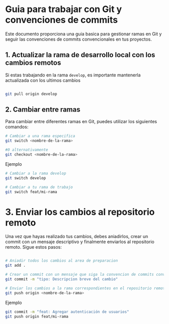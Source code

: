 # Guia para trabajar con Git y convenciones de commits

Este documento proporciona una guia basica para gestionar ramas en Git y seguir las convenciones de commits convencionales en tus proyectos.

## 1. Actualizar la rama de desarrollo local con los cambios remotos

Si estas trabajando en la rama `develop`, es importante mantenerla actualizada con los ultimos cambios

```bash

git pull origin develop

```

## 2. Cambiar entre ramas

Para cambiar entre diferentes ramas en Git, puedes utilizar los siguientes comandos:

```bash
# Cambiar a una rama especifica
git switch <nombre-de-la-rama>

#0 alternativamente
git checkout <nombre-de-la-rama>
```

Ejemplo
```bash
# Cambiar a la rama develop
git switch develop

# Cambiar a tu rama de trabajo
git switch feat/mi-rama
```
# 3. Enviar los cambios al repositorio remoto

Una vez que hayas realizado tus cambios, debes aniadirlos, crear un commit con un mensaje descriptivo y finalmente enviarlos al repositorio remoto. Sigue estos pasos:

```bash

# Aniadir todos los cambios al area de preparacion
git add .

# Crear un commit con un mensaje que siga la convencion de commits convencionales
git commit -m "tipo: Descripcion breve del cambio"

# Enviar los cambios a la rama correspondientes en el repositorio remoto
git push origin <nombre-de-la-rama>
```

Ejemplo

```bash
git commit -m "feat: Agregar autenticación de usuarios"
git push origin feat/mi-rama

```